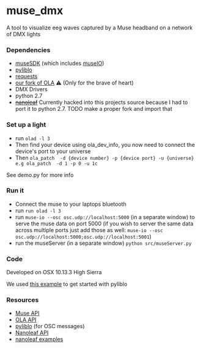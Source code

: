 # muse_dmx
A tool to visualize eeg waves captured by a Muse headband on a network of DMX lights

### Dependencies
- [museSDK](http://developer.choosemuse.com/sdk/ios) (which includes [museIO](http://developer.choosemuse.com/tools/museio))
- [pyliblo](http://das.nasophon.de/pyliblo/)
- [requests](https://pypi.python.org/pypi/requests/2.7.0)
- [our fork of OLA](https://github.com/Etragas/ola) ⚠️ (Only for the brave of heart)
- DMX Drivers
- python 2.7
- ~~[nanoleaf](https://github.com/software-2/nanoleaf)~~ Currently hacked into this projects source because I had to port it to python 2.7. TODO make a proper fork and import that

### Set up a light

- run `olad -l 3`
- Then find your device using ola_dev_info, you now need to connect the device's port to your universe
- Then `ola_patch  -d {device number} -p {device port} -u {universe} e.g ola_patch  -d 1 -p 0 -u 1c`

See demo.py for more info

### Run it
- Connect the muse to your laptops bluetooth
- run `run olad -l 3`
- run `muse-io --osc osc.udp://localhost:5000` (in a separate window) to serve the muse data on port 5000 (if you wish to server the same data across multiple ports just add those as well: `muse-io --osc osc.udp://localhost:5000;osc.udp://localhost:5001`)
- run the museServer (in a separate window) `python src/museServer.py`

### Code
Developed on OSX 10.13.3 High Sierra

We used [this example](http://developer.choosemuse.com/research-tools-example/grabbing-data-from-museio-a-few-simple-examples-of-muse-osc-servers#python) to get started with pyliblo

### Resources
- [Muse API](http://developer.choosemuse.com/tools/available-data)
- [OLA API](https://www.openlighting.org/ola/developer-documentation/python-api/)
- [pyliblo](http://das.nasophon.de/pyliblo/) (for OSC messages)
- [Nanoleaf API](http://forum.nanoleaf.me/docs/openapi)
- [nanoleaf examples](https://github.com/ceejbot/nanoleaves/blob/master/examples)
